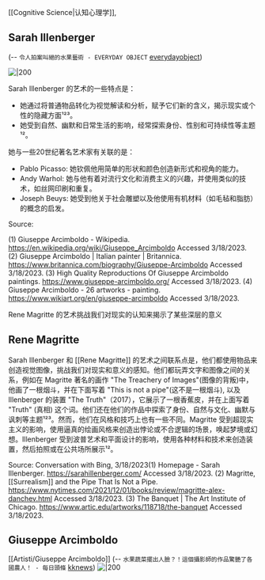 [[Cognitive Science|认知心理学]], 
## Sarah Illenberger
(-- `令人拍案叫絕的水果藝術 - EVERYDAY OBJECT` [everydayobject](https://www.everydayobject.us/2014/02/07/sarah-illenberger/))

![|200](https://www.everydayobject.us/wp-content/uploads/2014/02/12364075874_29ce23d66d_o.jpg)


Sarah Illenberger 的艺术的一些特点是：

- 她通过将普通物品转化为视觉解读和分析，赋予它们新的含义，揭示现实或个性的隐藏方面¹²³。
- 她受到自然、幽默和日常生活的影响，经常探索身份、性别和可持续性等主题¹²。

她与一些20世纪著名艺术家有关联的是：

- Pablo Picasso: 她钦佩他用简单的形状和颜色创造新形式和视角的能力。
- Andy Warhol: 她与他有着对流行文化和消费主义的兴趣，并使用类似的技术，如丝网印刷和重复。
- Joseph Beuys: 她受到他关于社会雕塑以及他使用有机材料（如毛毡和脂肪）的概念的启发。

Source: 

(1) Giuseppe Arcimboldo - Wikipedia. https://en.wikipedia.org/wiki/Giuseppe_Arcimboldo Accessed 3/18/2023.
(2) Giuseppe Arcimboldo | Italian painter | Britannica. https://www.britannica.com/biography/Giuseppe-Arcimboldo Accessed 3/18/2023.
(3) High Quality Reproductions Of Giuseppe Arcimboldo paintings. https://www.giuseppe-arcimboldo.org/ Accessed 3/18/2023.
(4) Giuseppe Arcimboldo - 26 artworks - painting. https://www.wikiart.org/en/giuseppe-arcimboldo Accessed 3/18/2023.

Rene Magritte 的艺术挑战我们对现实的认知来揭示了某些深层的意义
## Rene Magritte
Sarah Illenberger 和 [[Rene Magritte]] 的艺术之间联系点是，他们都使用物品来创造视觉图像，挑战我们对现实和意义的感知。他们都玩弄文字和图像之间的关系，例如在 Magritte 著名的画作 "The Treachery of Images"(图像的背叛)中，他画了一根烟斗，并在下面写着 "This is not a pipe"(这不是一根烟斗), 以及 Illenberger 的装置 "The Truth"（2017），它展示了一根香蕉皮，并在上面写着 "Truth" (真相) 这个词。他们还在他们的作品中探索了身份、自然与文化、幽默与讽刺等主题¹²³。然而，他们在风格和技巧上也有一些不同。Magritte 受到超现实主义的影响，使用逼真的绘画风格来创造出悖论或不合逻辑的场景，唤起梦境或幻想。Illenberger 受到波普艺术和平面设计的影响，使用各种材料和技术来创造装置，然后拍照或在公共场所展示¹²。


Source: Conversation with Bing, 3/18/2023(1) Homepage - Sarah Illenberger. https://sarahillenberger.com/ Accessed 3/18/2023.
(2) Magritte, [[Surrealism]] and the Pipe That Is Not a Pipe. https://www.nytimes.com/2021/12/01/books/review/magritte-alex-danchev.html Accessed 3/18/2023.
(3) The Banquet | The Art Institute of Chicago. https://www.artic.edu/artworks/118718/the-banquet Accessed 3/18/2023.


## Giuseppe Arcimboldo
[[Artisti/Giuseppe Arcimboldo]]
(-- `水果蔬菜擺出人臉？！這個攝影師的作品驚艷了各國農人！ - 每日頭條` [kknews](https://kknews.cc/zh-hk/agriculture/3my8yky.html))
![|200](https://i1.kknews.cc/_Kd46shvjT-ngHLvut5Qtlc4CZJtjzBDM1Og8UQ/0.jpg)
